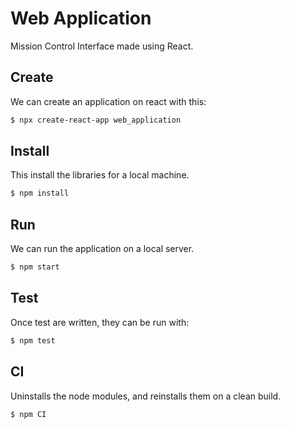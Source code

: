 # Web Application

Mission Control Interface made using React.

## Create
We can create an application on react with this:
```bash
$ npx create-react-app web_application
```

## Install
This install the libraries for a local machine.
```bash  
$ npm install
```

## Run
We can run the application on a local server.
```bash
$ npm start
```

## Test
Once test are written, they can be run with:
```bash
$ npm test
```

## CI
Uninstalls the node modules, and reinstalls them on a clean build.
```bash
$ npm CI
```
